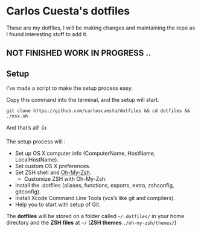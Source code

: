 # Carlos Cuesta's dotfiles

These are my dotfiles, I will be making changes and maintaining the repo as I found interesting stuff to add it.

## NOT FINISHED WORK IN PROGRESS ..

## Setup 

I’ve made a script to make the setup process easy. 

Copy this command into the terminal, and the setup will start.

`git clone https://github.com/carloscuesta/dotfiles && cd dotfiles && ./osx.sh`

And that’s all! :thumbsup:

The setup process will : 

* Set up OS X computer info (ComputerName, HostName, LocalHostName).
* Set custom OS X preferences.
* Set ZSH shell and [Oh-My-Zsh](https://github.com/robbyrussell/oh-my-zsh).
	* Customize ZSH with Oh-My-Zsh.
* Install the .dotfiles (aliases, functions, exports, extra, zshconfig, gitconfig).
* Install Xcode Command Line Tools (vcs’s like git and compilers).
* Help you to start with setup of Git.

The **dotfiles** will be stored on a folder called `~/.dotfiles/` in your home directory and the **ZSH files** at `~/` (**ZSH themes** `./oh-my-zsh/themes/`)
